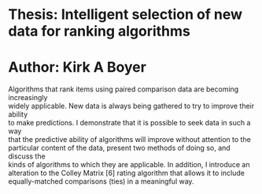 # Thesis: Intelligent selection of new data for ranking algorithms<br/>
# Author: Kirk A Boyer<br/>
Algorithms that rank items using paired comparison data are becoming increasingly <br/>
widely applicable. New data is always being gathered to try to improve their ability<br/>
to make predictions. I demonstrate that it is possible to seek data in such a way <br/>
that the predictive ability of algorithms will improve without attention to the <br/>
particular content of the data, present two methods of doing so, and discuss the <br/>
kinds of algorithms to which they are applicable. In addition, I introduce an <br/>
alteration to the Colley Matrix [6] rating algorithm that allows it to include <br/>
equally-matched comparisons (ties) in a meaningful way.<br/>
